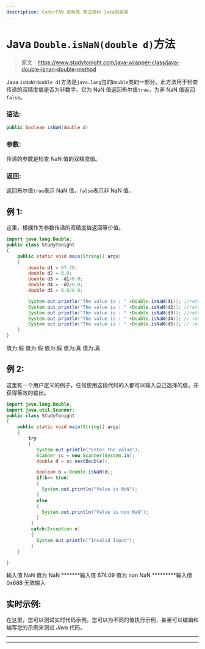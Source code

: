 ```yaml
---
description: CoderFAN 资料库 算法资料 Java包装类
---
```


# Java `Double.isNaN(double d)`方法

> 原文：<https://www.studytonight.com/java-wrapper-class/java-double-isnan-double-method>

Java `isNaN(double d)`方法是`java.lang`包的`Double`类的一部分。此方法用于检查传递的双精度值是否为非数字。它为 NaN 值返回布尔值`true`，为非 NaN 值返回`false`。

### 语法:

```java
public boolean isNaN(double d) 
```

### 参数:

传递的参数是检查 NaN 值的双精度值。

### 返回:

返回布尔值`true`表示 NaN 值，`false`表示非 NaN 值。

## 例 1:

这里，根据作为参数传递的双精度值返回等价值。

```java
import java.lang.Double;
public class StudyTonight
{  
    public static void main(String[] args) 
    {  
        double d1 = 67.78;  
        double d2 = 0.0; 
        double d3 = -d1/0.0;
        double d4 = -d2/0.0;
        double d5 = 0.0/0.0;

        System.out.println("The value is : " +Double.isNaN(d1)); //returns false for finite value  
        System.out.println("The value is : " +Double.isNaN(d2)); //returns false for infinite value 
        System.out.println("The value is : " +Double.isNaN(d3)); //returns false for infinaite value 
        System.out.println("The value is : " +Double.isNaN(d4)); // returns true for NaN value
        System.out.println("The value is : " +Double.isNaN(d5)); // returs true for NaN      
    }   
} 
```

值为:假
值为:假
值为:假
值为:真
值为:真

## 例 2:

这里有一个用户定义的例子，任何使用这段代码的人都可以输入自己选择的值，并获得等效的输出。

```java
import java.lang.Double;
import java.util.Scanner;
public class StudyTonight
{  
    public static void main(String[] args) 
    {  
        try
        {
           System.out.println("Enter the value");
           Scanner sc = new Scanner(System.in);
           double d = sc.nextDouble();

           boolean b = Double.isNaN(d);
           if(b== true)
           {
             System.out.println("Value is NaN");
           }
           else
           {
             System.out.println("Value is non NaN");
           }
         }         
         catch(Exception e)
         {
           System.out.println("Invalid Input");
         }        
    }

} 
```

输入值
NaN
值为 NaN
*******输入值
674.09
值为 non NaN
*********输入值
0x688
无效输入

## 实时示例:

在这里，您可以测试实时代码示例。您可以为不同的值执行示例，甚至可以编辑和编写您的示例来测试 Java 代码。

* * *

* * *